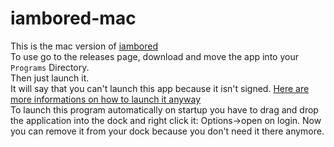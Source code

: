 # iambored-mac

This is the mac version of [iambored](https://github.com/TheBlckbird/iambored)  
To use go to the releases page, download and move the app into your `Programs` Directory.  
Then just launch it.  
It will say that you can't launch this app because it isn't signed. [Here are more informations on how to launch it anyway](https://support.apple.com/guide/mac-help/open-a-mac-app-from-an-unidentified-developer-mh40616/mac)  
To launch this program automatically on startup you have to drag and drop the application into the dock and right click it: Options->open on login.
Now you can remove it from your dock because you don't need it there anymore.
